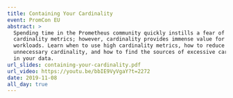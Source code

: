 ```yaml
---
title: Containing Your Cardinality
event: PromCon EU
abstract: >
  Spending time in the Prometheus community quickly instills a fear of high
  cardinality metrics; however, cardinality provides immense value for certain
  workloads. Learn when to use high cardinality metrics, how to reduce
  unnecessary cardinality, and how to find the sources of excessive cardinality
  in your data.
url_slides: containing-your-cardinality.pdf
url_video: https://youtu.be/bbIE9VyVgaY?t=2272
date: 2019-11-08
all_day: true
---
```

